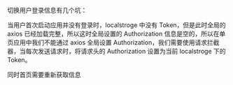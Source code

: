 切换用户登录信息有几个坑：

当用户首次启动应用并没有登录时，localstroge 中没有 Token，但是此时全局的 axios 已经加载完整，所以这时全局设置的 Authorization 信息是空的，所以在单页应用中我们不能通过 axios 全局设置 Authorization，我们需要使用请求拦截器，当每次发送请求时，将请求头的 Authorization 设置为当前 localstroge 下的 Token。

同时首页需要重新获取信息